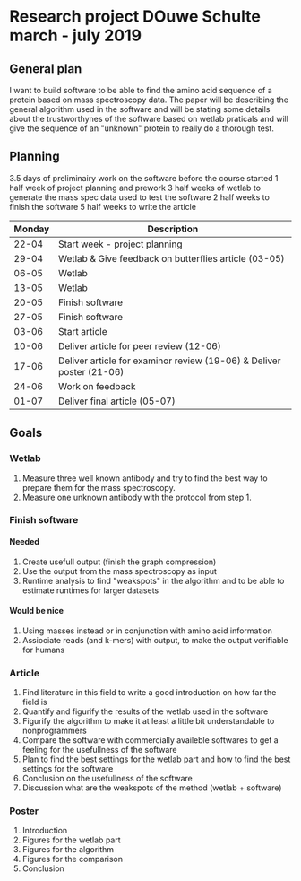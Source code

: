# Research project DOuwe Schulte march - july 2019

## General plan

I want to build software to be able to find the amino acid sequence of a protein based on mass spectroscopy data. The paper will be describing the general algorithm used in the software and will be stating some details about the trustworthynes of the software based on wetlab praticals and will give the sequence of an "unknown" protein to really do a thorough test.

## Planning

3.5 days of preliminairy work on the software before the course started
1 half week of project planning and prework
3 half weeks of wetlab to generate the mass spec data used to test the software
2 half weeks to finish the software 
5 half weeks to write the article 


| Monday | Description |
|--------|-------------|
| 22-04 | Start week - project planning |
| 29-04 | Wetlab & Give feedback on butterflies article (03-05) |
| 06-05 | Wetlab |
| 13-05 | Wetlab |
| 20-05 | Finish software |
| 27-05 | Finish software |
| 03-06 | Start article |
| 10-06 | Deliver article for peer review (12-06) |
| 17-06 | Deliver article for examinor review (19-06) & Deliver poster (21-06) |
| 24-06 | Work on feedback |
| 01-07 | Deliver final article (05-07) |

## Goals

### Wetlab

1. Measure three well known antibody and try to find the best way to prepare them for the mass spectroscopy. 
1. Measure one unknown antibody with the protocol from step 1.

### Finish software

#### Needed
1. Create usefull output (finish the graph compression)
1. Use the output from the mass spectroscopy as input
1. Runtime analysis to find "weakspots" in the algorithm and to be able to estimate runtimes for larger datasets

#### Would be nice
1. Using masses instead or in conjunction with amino acid information
1. Assiociate reads (and k-mers) with output, to make the output verifiable for humans

### Article

1. Find literature in this field to write a good introduction on how far the field is
1. Quantify and figurify the results of the wetlab used in the software
1. Figurify the algorithm to make it at least a little bit understandable to nonprogrammers
1. Compare the software with commercially availeble softwares to get a feeling for the usefullness of the software
1. Plan to find the best settings for the wetlab part and how to find the best settings for the software
1. Conclusion on the usefullness of the software
1. Discussion what are the weakspots of the method (wetlab + software)

### Poster

1. Introduction
1. Figures for the wetlab part
1. Figures for the algorithm
1. Figures for the comparison
1. Conclusion